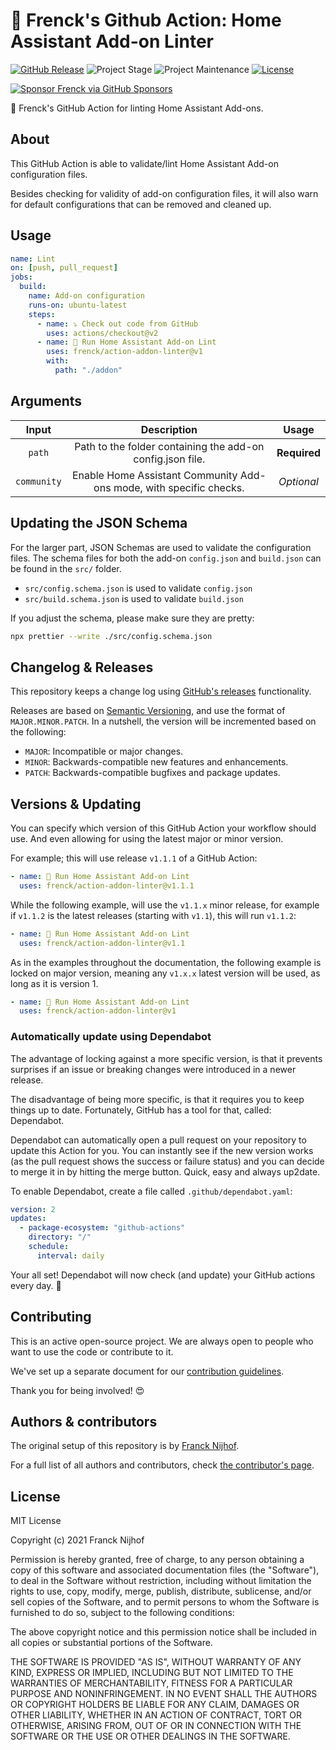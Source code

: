 # 🚀 Frenck's Github Action: Home Assistant Add-on Linter

[![GitHub Release][releases-shield]][releases]
![Project Stage][project-stage-shield]
![Project Maintenance][maintenance-shield]
[![License][license-shield]](LICENSE.md)

[![Sponsor Frenck via GitHub Sponsors][github-sponsors-shield]][github-sponsors]

🚀 Frenck's GitHub Action for linting Home Assistant Add-ons.

## About

This GitHub Action is able to validate/lint Home Assistant Add-on configuration
files.

Besides checking for validity of add-on configuration files, it will
also warn for default configurations that can be removed and cleaned up.

## Usage

```yaml
name: Lint
on: [push, pull_request]
jobs:
  build:
    name: Add-on configuration
    runs-on: ubuntu-latest
    steps:
      - name: ⤵️ Check out code from GitHub
        uses: actions/checkout@v2
      - name: 🚀 Run Home Assistant Add-on Lint
        uses: frenck/action-addon-linter@v1
        with:
          path: "./addon"
```

## Arguments

|    Input    |                             Description                             |    Usage     |
| :---------: | :-----------------------------------------------------------------: | :----------: |
|   `path`    |     Path to the folder containing the add-on config.json file.      | **Required** |
| `community` | Enable Home Assistant Community Add-ons mode, with specific checks. |  _Optional_  |

## Updating the JSON Schema

For the larger part, JSON Schemas are used to validate the configuration files.
The schema files for both the add-on `config.json` and `build.json` can be found
in the `src/` folder.

- `src/config.schema.json` is used to validate `config.json`
- `src/build.schema.json` is used to validate `build.json`

If you adjust the schema, please make sure they are pretty:

```bash
npx prettier --write ./src/config.schema.json
```

## Changelog & Releases

This repository keeps a change log using [GitHub's releases][releases]
functionality.

Releases are based on [Semantic Versioning][semver], and use the format
of `MAJOR.MINOR.PATCH`. In a nutshell, the version will be incremented
based on the following:

- `MAJOR`: Incompatible or major changes.
- `MINOR`: Backwards-compatible new features and enhancements.
- `PATCH`: Backwards-compatible bugfixes and package updates.

## Versions & Updating

You can specify which version of this GitHub Action your workflow should use.
And even allowing for using the latest major or minor version.

For example; this will use release `v1.1.1` of a GitHub Action:

```yaml
- name: 🚀 Run Home Assistant Add-on Lint
  uses: frenck/action-addon-linter@v1.1.1
```

While the following example, will use the `v1.1.x` minor release, for example
if `v1.1.2` is the latest releases (starting with `v1.1`), this will run
`v1.1.2`:

```yaml
- name: 🚀 Run Home Assistant Add-on Lint
  uses: frenck/action-addon-linter@v1.1
```

As in the examples throughout the documentation, the following example is
locked on major version, meaning any `v1.x.x` latest version will be used,
as long as it is version 1.

```yaml
- name: 🚀 Run Home Assistant Add-on Lint
  uses: frenck/action-addon-linter@v1
```

### Automatically update using Dependabot

The advantage of locking against a more specific version, is that it prevents
surprises if an issue or breaking changes were introduced in a newer release.

The disadvantage of being more specific, is that it requires you to keep things
up to date. Fortunately, GitHub has a tool for that, called: Dependabot.

Dependabot can automatically open a pull request on your repository to update
this Action for you. You can instantly see if the new version works (as the
pull request shows the success or failure status) and you can decide to
merge it in by hitting the merge button. Quick, easy and always up2date.

To enable Dependabot, create a file called `.github/dependabot.yaml`:

```yaml
version: 2
updates:
  - package-ecosystem: "github-actions"
    directory: "/"
    schedule:
      interval: daily
```

Your all set! Dependabot will now check (and update) your GitHub actions
every day. 🤩

## Contributing

This is an active open-source project. We are always open to people who want to
use the code or contribute to it.

We've set up a separate document for our
[contribution guidelines](CONTRIBUTING.md).

Thank you for being involved! :heart_eyes:

## Authors & contributors

The original setup of this repository is by [Franck Nijhof][frenck].

For a full list of all authors and contributors,
check [the contributor's page][contributors].

## License

MIT License

Copyright (c) 2021 Franck Nijhof

Permission is hereby granted, free of charge, to any person obtaining a copy
of this software and associated documentation files (the "Software"), to deal
in the Software without restriction, including without limitation the rights
to use, copy, modify, merge, publish, distribute, sublicense, and/or sell
copies of the Software, and to permit persons to whom the Software is
furnished to do so, subject to the following conditions:

The above copyright notice and this permission notice shall be included in all
copies or substantial portions of the Software.

THE SOFTWARE IS PROVIDED "AS IS", WITHOUT WARRANTY OF ANY KIND, EXPRESS OR
IMPLIED, INCLUDING BUT NOT LIMITED TO THE WARRANTIES OF MERCHANTABILITY,
FITNESS FOR A PARTICULAR PURPOSE AND NONINFRINGEMENT. IN NO EVENT SHALL THE
AUTHORS OR COPYRIGHT HOLDERS BE LIABLE FOR ANY CLAIM, DAMAGES OR OTHER
LIABILITY, WHETHER IN AN ACTION OF CONTRACT, TORT OR OTHERWISE, ARISING FROM,
OUT OF OR IN CONNECTION WITH THE SOFTWARE OR THE USE OR OTHER DEALINGS IN THE
SOFTWARE.

[contributors]: https://github.com/frenck/action-addon-linter/graphs/contributors
[frenck]: https://github.com/frenck
[github-sponsors-shield]: https://frenck.dev/wp-content/uploads/2019/12/github_sponsor.png
[github-sponsors]: https://github.com/sponsors/frenck
[license-shield]: https://img.shields.io/github/license/frenck/action-addon-linter.svg
[maintenance-shield]: https://img.shields.io/maintenance/yes/2021.svg
[project-stage-shield]: https://img.shields.io/badge/project%20stage-production%20ready-brightgreen.svg
[releases-shield]: https://img.shields.io/github/release/frenck/action-addon-linter.svg
[releases]: https://github.com/frenck/action-addon-linter/releases
[semver]: http://semver.org/spec/v2.0.0.html
